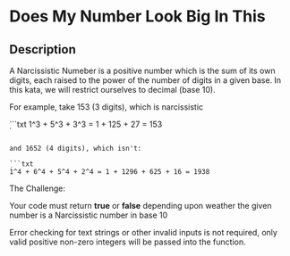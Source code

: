 # Does My Number Look Big In This

## Description

A Narcissistic Numeber is a positive number which is the sum of its own digits, each raised to the power of the number of digits in a given base. In this kata, we will restrict ourselves to decimal (base 10).

For example, take 153 (3 digits), which is narcissistic

̣```txt
1^3 + 5^3 + 3^3 = 1 + 125 + 27 = 153
```

and 1652 (4 digits), which isn't:

̣```txt
1^4 + 6^4 + 5^4 + 2^4 = 1 + 1296 + 625 + 16 = 1938
```

The Challenge:

Your code must return **true** or **false** depending upon weather the given number is a Narcissistic number in base 10

Error checking for text strings or other invalid inputs is not required, only valid positive non-zero integers will be passed into the function.